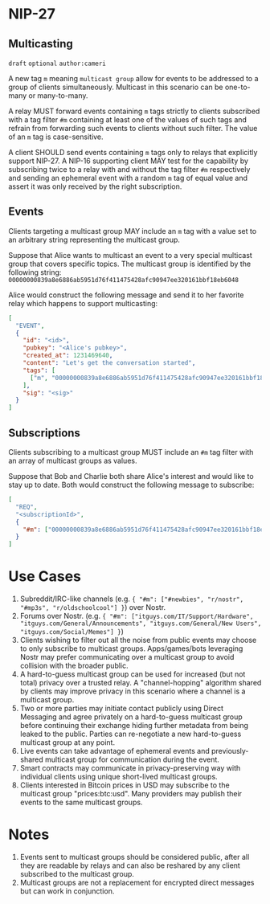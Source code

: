 NIP-27
======

Multicasting
------------

`draft` `optional` `author:cameri`

A new tag `m` meaning `multicast group` allow for events to be addressed to a
group of clients simultaneously. Multicast in this scenario can be one-to-many
or many-to-many.

A relay MUST forward events containing `m` tags strictly to clients subscribed
with a tag filter `#m` containing at least one of the values of such tags and
refrain from forwarding such events to clients without such filter. The value
of an `m` tag is case-sensitive.

A client SHOULD send events containing `m` tags only to relays that explicitly
support NIP-27. A NIP-16 supporting client MAY test for the capability by
subscribing twice to a relay with and without the tag filter `#m` respectively
and sending an ephemeral event with a random `m` tag of equal value and assert
it was only received by the right subscription.

## Events

Clients targeting a multicast group MAY include an `m` tag with a value set to
an arbitrary string representing the multicast group.

Suppose that Alice wants to multicast an event to a very special multicast group
that covers specific topics. The multicast group is identified by the following
string: `00000000839a8e6886ab5951d76f411475428afc90947ee320161bbf18eb6048`

Alice would construct the following message and send it to her favorite relay
which happens to support multicasting:

```json
[
  "EVENT",
  {
    "id": "<id>",
    "pubkey": "<Alice's pubkey>",
    "created_at": 1231469640,
    "content": "Let's get the conversation started",
    "tags": [
      ["m", "00000000839a8e6886ab5951d76f411475428afc90947ee320161bbf18eb6048"],
    ],
    "sig": "<sig>"
  }
]
```

## Subscriptions

Clients subscribing to a multicast group MUST include an `#m` tag filter with
an array of multicast groups as values.

Suppose that Bob and Charlie both share Alice's interest and would like to stay
up to date. Both would construct the following message to subscribe:

```json
[
  "REQ",
  "<subscriptionId>",
  {
    "#m": ["00000000839a8e6886ab5951d76f411475428afc90947ee320161bbf18eb6048"]
  }
]
```

# Use Cases

1. Subreddit/IRC-like channels (e.g. `{ "#m": ["#newbies", "r/nostr", "#mp3s", "r/oldschoolcool"] }`) over Nostr.
2. Forums over Nostr. (e.g. `{ "#m": ["itguys.com/IT/Support/Hardware", "itguys.com/General/Announcements", "itguys.com/General/New Users", "itguys.com/Social/Memes"] }`)
3. Clients wishing to filter out all the noise from public events may choose to only subscribe to multicast groups. Apps/games/bots leveraging Nostr may prefer communicating over a multicast group to avoid collision with the broader public.
4. A hard-to-guess multicast group can be used for increased (but not total) privacy over a trusted relay. A "channel-hopping" algorithm shared by clients may improve privacy in this scenario where a channel is a multicast group.
5. Two or more parties may initiate contact publicly using Direct Messaging and agree privately on a hard-to-guess multicast group before continuing their exchange hiding further metadata from being leaked to the public. Parties can re-negotiate a new hard-to-guess multicast group at any point.
6. Live events can take advantage of ephemeral events and previously-shared multicast group for communication during the event.
7. Smart contracts may communicate in privacy-preserving way with individual clients using unique short-lived multicast groups.
8. Clients interested in Bitcoin prices in USD may subscribe to the multicast group "prices:btc:usd". Many providers may publish their events to the same multicast groups.

# Notes

1. Events sent to multicast groups should be considered public, after all they are readable by relays and can also be reshared by any client subscribed to the multicast group.
2. Multicast groups are not a replacement for encrypted direct messages but can work in conjunction.
